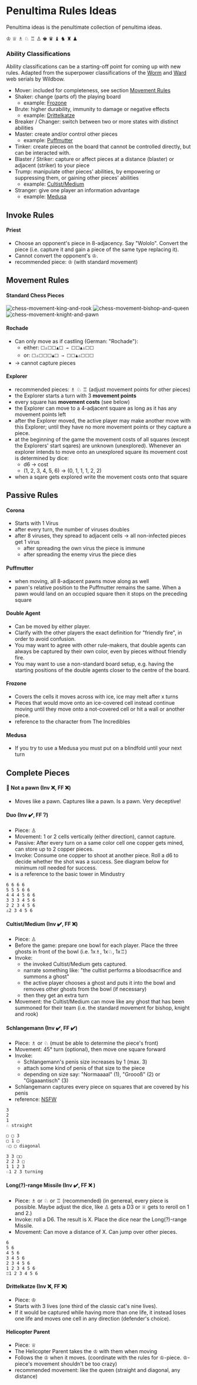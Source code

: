 # Penultima Rules Ideas

Penultima ideas is the penultimate collection of penultima ideas.

♔ ♕ ♗ ♘ ♖ ♙
♚ ♛ ♝ ♞ ♜ ♟

### Ability Classifications

Ability classifications can be a starting-off point for coming up with new rules. Adapted from the superpower classifications of the [Worm](https://parahumans.wordpress.com) and [Ward](https://www.parahumans.net) web serials by Wildbow.

* Mover: included for completeness, see section [Movement Rules](#movement-rules)
* Shaker: change (parts of) the playing board
  * example: [Frozone](#frozone)
* Brute: higher durability, immunity to damage or negative effects
  * example: [Drittelkatze](#drittelkatze-invx-ffx)
* Breaker / Changer: switch between two or more states with distinct abilities
* Master: create and/or control other pieces
  * example: [Puffmutter](#puffmutter)
* Tinker: create pieces on the board that cannot be controlled directly, but can be interacted with.
* Blaster / Striker: capture or affect pieces at a distance (blaster) or adjacent (striker) to your piece
* Trump: manipulate other pieces' abilities, by empowering or suppressing them, or gaining other pieces' abilities
  * example: [Cultist/Medium](#cultistmedium-invheavy_check_mark-ffx)
* Stranger: give one player an information advantage
  * example: [Medusa](#medusa)

## Invoke Rules

#### Priest
* Choose an opponent's piece in 8-adjacency. Say "Wololo". Convert the piece (i.e. capture it and gain a piece of the same type replacing it).
* Cannot convert the opponent's ♔.
* recommended piece: ♔ (with standard movement)

## Movement Rules

#### Standard Chess Pieces

![chess-movement-king-and-rook](https://user-images.githubusercontent.com/7326939/125992414-3f99061a-abc5-4474-ad1b-d1c765b43715.png)
![chess-movement-bishop-and-queen](https://user-images.githubusercontent.com/7326939/125992418-e6c6bdb0-4667-4102-a872-a3e6ea45b9e2.png)
![chess-movement-knight-and-pawn](https://user-images.githubusercontent.com/7326939/125992419-9fc38b0b-38dc-41d5-afd8-0518f1425a64.png)

#### Rochade
* Can only move as if castling (German: "Rochade"):
  * either: `⬜️♙⬜️⬜️♟⬜️ → ⬜️⬜️♟♙⬜️⬜️`
  * or: `⬜️♙⬜️⬜️⬜️♟⬜️ → ⬜️⬜️♟♙⬜️⬜️⬜️`
* &rarr; cannot capture pieces

#### Explorer
* recommended pieces: ♗ ♘ ♖ (adjust movement points for other pieces)
* the Explorer starts a turn with 3 **movement points**
* every square has **movement costs** (see below)
* the Explorer can move to a 4-adjacent square as long as it has any movement points left
* after the Explorer moved, the active player may make another move with this Explorer; until they have no more movement points or they capture a piece.
* at the beginning of the game the movement costs of all squares (except the Explorers' start sqares) are unknown (unexplored). Whenever an explorer intends to move onto an unexplored square its movement cost is determined by dice:
  * d6 &rarr; cost
  * (1, 2, 3, 4, 5, 6) &rarr; (0, 1, 1, 1, 2, 2)
* when a sqare gets explored write the movement costs onto that square

## Passive Rules

#### Corona
* Starts with 1 Virus
* after every turn, the number of viruses doubles
* after 8 viruses, they spread to adjacent cells &rarr; all non-infected pieces get 1 virus
  * after spreading the own virus the piece is immune
  * after spreading the enemy virus the piece dies

#### Puffmutter
* when moving, all 8-adjacent pawns move along as well
* pawn's relative position to the Puffmutter remains the same. When a pawn would land on an occupied square then it stops on the preceding square

#### Double Agent
* Can be moved by either player.
* Clarify with the other players the exact definition for "friendly fire", in order to avoid confusion.
* You may want to agree with other rule-makers, that double agents can always be captured by their own color, even by pieces without friendly fire.
* You may want to use a non-standard board setup, e.g. having the starting positions of the double agents closer to the centre of the board.

#### Frozone
* Covers the cells it moves across with ice, ice may melt after x turns
* Pieces that would move onto an ice-covered cell instead continue moving until they move onto a not-covered cell or hit a wall or another piece.
* reference to the character from The Incredibles

#### Medusa
* If you try to use a Medusa you must put on a blindfold until your next turn

## Complete Pieces

#### :poop: Not a pawn (Inv :x:, FF :x:)
* Moves like a pawn. Captures like a pawn. Is a pawn. Very deceptive!

#### Duo (Inv :heavy_check_mark:, FF :grey_question:)
* Piece: ♙
* Movement: 1 or 2 cells vertically (either direction), cannot capture.
* Passive: After every turn on a same color cell one copper gets mined, can store up to 2 copper pieces.
* Invoke: Consume one copper to shoot at another piece. Roll a d6 to decide whether the shot was a success. See diagram below for minimum roll needed for success.
* is a reference to the basic tower in Mindustry

```
6 6 6 6
5 5 5 6 6 
4 4 4 5 6 6
3 3 3 4 5 6
2 2 3 4 5 6
♙2 3 4 5 6
```

#### Cultist/Medium (Inv :heavy_check_mark:, FF :x:)
* Piece: ♙
* Before the game: prepare one bowl for each player. Place the three ghosts in front of the bowl (i.e. 1x♗, 1x♘, 1x♖)
* Invoke:
  * the invoked Cultist/Medium gets captured.
  * narrate something like: "the cultist performs a bloodsacrifice and summons a ghost"
  * the active player chooses a ghost and puts it into the bowl and removes other ghosts from the bowl (if necessary)
  * then they get an extra turn
* Movement: the Cultist/Medium can move like any ghost that has been summoned for their team (i.e. the standard movement for bishop, knight and rook)

#### Schlangemann (Inv :heavy_check_mark:, FF :heavy_check_mark:)
* Piece: ♗ or ♘ (must be able to determine the piece's front)
* Movement: 45° turn (optional), then move one square forward
* Invoke: 
  * Schlangemann's penis size increases by 1 (max. 3)
  * attach some kind of penis of that size to the piece 
  * depending on size say: "Normaaaal" (1), "Groooß" (2) or "Gigaaantisch" (3)
* Schlangemann captures every piece on squares that are covered by his penis
* reference: [NSFW](https://www.youtube.com/watch?v=hxgo-n-vHZk)

```
3
2
1
♘ straight

▢ ▢ 3 
▢ 1 ▢
♘▢ ▢ diagonal

3 3 ▢▢
2 2 3 ▢
1 1 2 3
♘1 2 3 turning
```

#### Long(?)-range Missile (Inv :heavy_check_mark:, FF :x: )
* Piece: ♗ or ♘ or ♖ (recommended) (in genereal, every piece is possible. Maybe adjust the dice, like ♙ gets a D3 or ♕ gets to reroll on 1 and 2.)
* Invoke: roll a D6. The result is X. Place the dice near the Long(?)-range Missile.
* Movement: Can move a distance of X. Can jump over other pieces.
```
6
5 6
4 5 6
3 4 5 6
2 3 4 5 6
1 2 3 4 5 6
♖1 2 3 4 5 6
```

#### Drittelkatze (Inv :x:, FF :x:)

* Piece: ♔
* Starts with 3 lives (one third of the classic cat's nine lives).
* If it would be captured while having more than one life, it instead loses one life and moves one cell in any direction (defender's choice).

#### Helicopter Parent
* Piece: ♕
* The Helicopter Parent takes the ♔ with them when moving
* Follows the ♔ when it moves. (coordinate with the rules for ♔-piece. ♔-piece's movement shouldn't be too crazy) 
* recommended movement: like the queen (straight and diagonal, any distance) 
